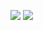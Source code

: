 ![](https://i.ibb.co/2N2njb2/Screenshot-2024-06-03-181421.png)
![](https://i.ibb.co/mqWxZNj/Screenshot-2024-06-03-182057.png)